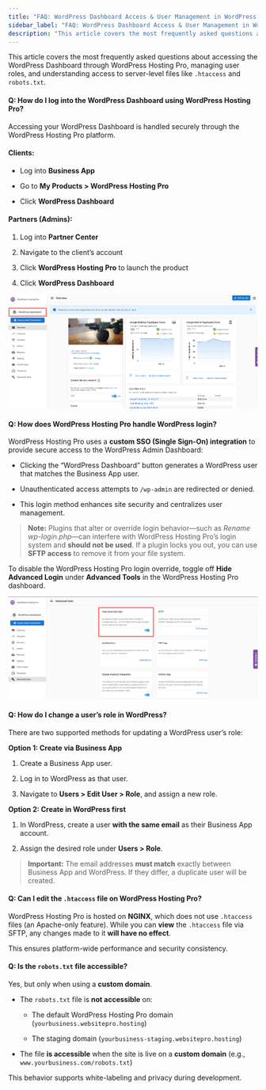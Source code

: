 ```yaml
---
title: "FAQ: WordPress Dashboard Access & User Management in WordPress Hosting Pro"
sidebar_label: "FAQ: WordPress Dashboard Access & User Management in WordPress Hosting Pro"
description: "This article covers the most frequently asked questions about accessing the WordPress Dashboard through WordPress Hosting Pro, managing user roles, and underst"
---
```


This article covers the most frequently asked questions about accessing the WordPress Dashboard through WordPress Hosting Pro, managing user roles, and understanding access to server-level files like `.htaccess` and `robots.txt`.

#### **Q: How do I log into the WordPress Dashboard using WordPress Hosting Pro?**

Accessing your WordPress Dashboard is handled securely through the WordPress Hosting Pro platform.

#### Clients:

*   Log into **Business App**
    
*   Go to **My Products > WordPress Hosting Pro**
    
*   Click **WordPress Dashboard**
    

#### Partners (Admins):

1.  Log into **Partner Center**
    
2.  Navigate to the client’s account
    
3.  Click **WordPress Hosting Pro** to launch the product
    
4.  Click **WordPress Dashboard**

![](./img/31968913177239-3d731d36fd.png)

#### **Q: How does WordPress Hosting Pro handle WordPress login?**

WordPress Hosting Pro uses a **custom SSO (Single Sign-On) integration** to provide secure access to the WordPress Admin Dashboard:

*   Clicking the “WordPress Dashboard” button generates a WordPress user that matches the Business App user.
    
*   Unauthenticated access attempts to `/wp-admin` are redirected or denied.
    
*   This login method enhances site security and centralizes user management.
    

> **Note:** Plugins that alter or override login behavior—such as _Rename wp-login.php_—can interfere with WordPress Hosting Pro’s login system and **should not be used**. If a plugin locks you out, you can use **SFTP access** to remove it from your file system.

To disable the WordPress Hosting Pro login override, toggle off **Hide Advanced Login** under **Advanced Tools** in the WordPress Hosting Pro dashboard.

![](./img/31968913177239-3983245937.png)

#### **Q: How do I change a user’s role in WordPress?**

There are two supported methods for updating a WordPress user’s role:

**Option 1: Create via Business App**

1.  Create a Business App user.
    
2.  Log in to WordPress as that user.
    
3.  Navigate to **Users > Edit User > Role**, and assign a new role.
    

**Option 2: Create in WordPress first**

1.  In WordPress, create a user **with the same email** as their Business App account.
    
2.  Assign the desired role under **Users > Role**.
    

> **Important:** The email addresses **must match** exactly between Business App and WordPress. If they differ, a duplicate user will be created.

#### **Q: Can I edit the `.htaccess` file on WordPress Hosting Pro?**

WordPress Hosting Pro is hosted on **NGINX**, which does not use `.htaccess` files (an Apache-only feature). While you can **view** the `.htaccess` file via SFTP, any changes made to it **will have no effect**.

This ensures platform-wide performance and security consistency.

#### **Q: Is the `robots.txt` file accessible?**

Yes, but only when using a **custom domain**.

*   The `robots.txt` file is **not accessible** on:
    
    *   The default WordPress Hosting Pro domain (`yourbusiness.websitepro.hosting`)
        
    *   The staging domain (`yourbusiness-staging.websitepro.hosting`)
        
*   The file **is accessible** when the site is live on a **custom domain** (e.g., `www.yourbusiness.com/robots.txt`)
    

This behavior supports white-labeling and privacy during development.